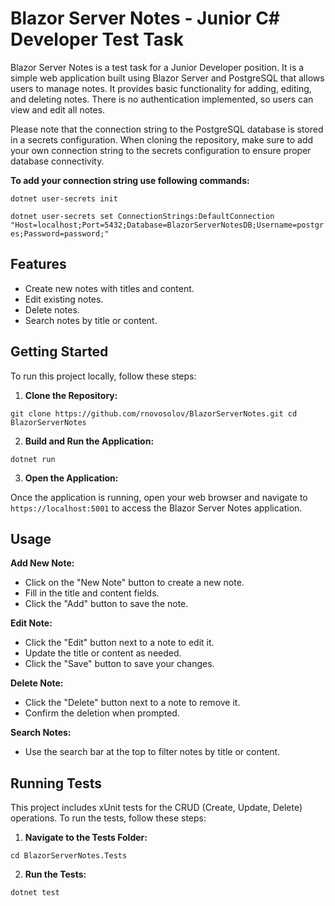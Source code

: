 # Blazor Server Notes - Junior C# Developer Test Task

Blazor Server Notes is a test task for a Junior Developer position. It is a simple web application built using Blazor Server and PostgreSQL that allows users to manage notes. It provides basic functionality for adding, editing, and deleting notes. There is no authentication implemented, so users can view and edit all notes.

Please note that the connection string to the PostgreSQL database is stored in a secrets configuration. When cloning the repository, make sure to add your own connection string to the secrets configuration to ensure proper database connectivity.

**To add your connection string use following commands:**

`dotnet user-secrets init`

`dotnet user-secrets set ConnectionStrings:DefaultConnection "Host=localhost;Port=5432;Database=BlazorServerNotesDB;Username=postgres;Password=password;"`



## Features

- Create new notes with titles and content.
- Edit existing notes.
- Delete notes.
- Search notes by title or content.

## Getting Started

To run this project locally, follow these steps:

1. **Clone the Repository:**


`git clone https://github.com/rnovosolov/BlazorServerNotes.git
cd BlazorServerNotes`

2. **Build and Run the Application:**

`dotnet run`

3. **Open the Application:**

Once the application is running, open your web browser and navigate to `https://localhost:5001` to access the Blazor Server Notes application.

## Usage

 **Add New Note:**
- Click on the "New Note" button to create a new note.
- Fill in the title and content fields.
- Click the "Add" button to save the note.

 **Edit Note:**
- Click the "Edit" button next to a note to edit it.
- Update the title or content as needed.
- Click the "Save" button to save your changes.

 **Delete Note:**
- Click the "Delete" button next to a note to remove it.
- Confirm the deletion when prompted.

 **Search Notes:**
- Use the search bar at the top to filter notes by title or content.

## Running Tests

This project includes xUnit tests for the CRUD (Create, Update, Delete) operations. To run the tests, follow these steps:

1. **Navigate to the Tests Folder:**

`cd BlazorServerNotes.Tests`

2. **Run the Tests:**

`dotnet test`


